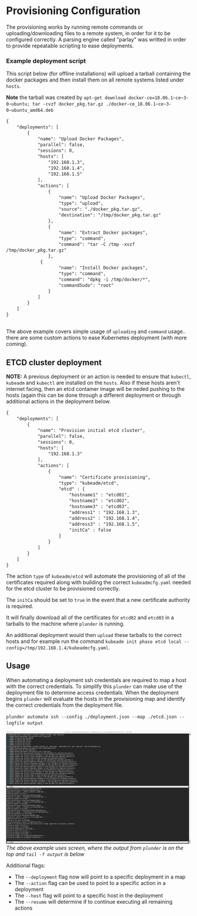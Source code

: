 # Provisioning Configuration

The provisioning works by running remote commands or uploading/downloading files to a remote system, in order for it to be configured correctly. A parsing engine called "parlay" was writted in order to provide repeatable scripting to ease deployments.

### Example deployment script

This script below (for offline installations) will upload a tarball containing the docker packages and then install them on all remote systems listed under `hosts`.

**Note** the tarball was created by `apt-get download docker-ce=18.06.1~ce~3-0~ubuntu; tar -cvzf docker_pkg.tar.gz ./docker-ce_18.06.1~ce~3-0~ubuntu_amd64.deb`

```
{
	"deployments": [
		{
			"name": "Upload Docker Packages",
			"parallel": false,
			"sessions": 0,
			"hosts": [
				"192.168.1.3",
				"192.168.1.4",
				"192.168.1.5"
			],
			"actions": [
				{
					"name": "Upload Docker Packages",
					"type": "upload",
					"source": "./docker_pkg.tar.gz",
					"destination": "/tmp/docker_pkg.tar.gz"
				},
				{
					"name": "Extract Docker packages",
					"type": "command",
					"command": "tar -C /tmp -xvzf /tmp/docker_pkg.tar.gz"
				},
             {
					"name": "Install Docker packages",
					"type": "command",
					"command": "dpkg -i /tmp/docker/*",
					"commandSudo": "root"
				}
			]
		}
	]
}
                                
```
The above example covers simple usage of `uploading` and `command` usage.. there are some custom actions to ease Kubernetes deployment (with more coming).

## ETCD cluster deployment

**NOTE:** A previous deployment or an action is needed to ensure that `kubectl`, `kubeadm` and `kubectl` are installed on the `hosts`. Also if these hosts aren't internet facing, then an etcd container image will be neded pushing to the hosts (again this can be done through a different deployment or through additional actions in the deployment below.

```
{
	"deployments": [
		{
			"name": "Provision initial etcd cluster",
			"parallel": false,
			"sessions": 0,
			"hosts": [
				"192.168.1.3"
			],
			"actions": [
				{
					"name": "Certificate provisioning",
					"type": "kubeadm/etcd",
					"etcd" : {
						"hostname1" : "etcd01",
						"hostname2" : "etcd02",
						"hostname3" : "etcd03",
						"address1" : "192.168.1.3",
						"address2" : "192.168.1.4",
						"address3" : "192.168.1.5",
						"initCa" : false
					}
				}
			]
		}
	]
}
```

The action `type` of `kubeadm/etcd` will automate the provisioning of all of the certificates required along with building the correct `kubeadmcfg.yaml` needed for the etcd cluster to be provisioned correctly.

The `initCa` should be set to `true` in the event that a new certificate authority is required.

It will finally download all of the certificates for `etcd02` and `etcd03` in a tarballs to the machine where `plunder` is running. 

An additional deployment would then `upload` these tarballs to the correct hosts and for example
run the command `kubeadm init phase etcd local --config=/tmp/192.168.1.4/kubeadmcfg.yaml`.

## Usage

When automating a deployment ssh credentials are required to map a host with the correct credentials. To simplify this `plunder` can make use of the deployment file to determine access credentials. When the deployment begins `plunder` will evaluate the hosts in the provisioning map and identify the correct credentials from the deployment file. 

`plunder automate ssh --config ./deployment.json --map ./etcd.json --logfile output`

![](../image/parlay.jpg)
*The above example uses screen, where the output from `plunder` is on the top and `tail -f output` is below*

Additional flags:

- The `--deployment` flag now will point to a specific deployment in a map
- The `--action` flag can be used to point to a specific action in a deployment
- The `--host` flag will point to a specific host in the deployment
- The `--resume` will determine if to continue executing all remaining actions
